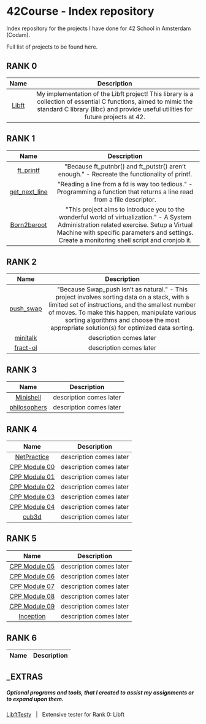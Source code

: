 # 42Course - Index repository

Index repository for the projects I have done for 42 School in Amsterdam (Codam).

Full list of projects to be found here.

## RANK 0
|			Name				| Description	|
|:---------------:|:-----------:|
[Libft](https://github.com/f-ras-42Course/libft) | My implementation of the Libft project! This library is a collection of essential C functions, aimed to mimic the standard C library (libc) and provide useful utilities for future projects at 42. |

## RANK 1
|			Name				| Description	|
|:---------------:|:-----------:|
[ft_printf](https://github.com/f-ras-42Course/ft_printf) | "Because ft_putnbr() and ft_putstr() aren’t enough." - Recreate the functionality of printf. |
[get_next_line](https://github.com/f-ras-42Course/get_next_line) | "Reading a line from a fd is way too tedious." - Programming a function that returns a line read from a file descriptor. |
[Born2beroot](https://github.com/f-ras-42Course/born2beroot) | "This project aims to introduce you to the wonderful world of virtualization." - A System Administration related exercise. Setup a Virtual Machine with specific parameters and settings. Create a monitoring shell script and cronjob it. |

## RANK 2
|			Name				| Description	|
|:---------------:|:-----------:|
[push_swap](https://github.com/f-ras-42Course/push_swap) | "Because Swap_push isn’t as natural." - This project involves sorting data on a stack, with a limited set of instructions, and the smallest number of moves. To make this happen, manipulate various sorting algorithms and choose the most appropriate solution(s) for optimized data sorting. |
[minitalk](https://github.com/f-ras-42Course/minitalk) | description comes later |
[fract-ol](https://github.com/f-ras-42Course/fract-ol) | description comes later |

## RANK 3
|			Name				| Description	|
|:---------------:|:-----------:|
[Minishell](https://github.com/f-ras-42Course/minishell) | description comes later |
[philosophers](https://github.com/f-ras-42Course/philosophers) | description comes later |

## RANK 4
|			Name				| Description	|
|:---------------:|:-----------:|
[NetPractice](https://set_url) | description comes later |
[CPP Module 00](https://github.com/f-ras-42Course/cpp_module_00) | description comes later |
[CPP Module 01](https://github.com/f-ras-42Course/cpp_module_01) | description comes later |
[CPP Module 02](https://github.com/f-ras-42Course/cpp_module_02) | description comes later |
[CPP Module 03](https://github.com/f-ras-42Course/cpp_module_03) | description comes later |
[CPP Module 04](https://github.com/f-ras-42Course/cpp_module_04) | description comes later |
[cub3d](https://github.com/f-ras-42Course/cub3d) | description comes later |

## RANK 5
|			Name				| Description	|
|:---------------:|:-----------:|
[CPP Module 05](https://github.com/f-ras-42Course/cpp_module_05) | description comes later |
[CPP Module 06](https://github.com/f-ras-42Course/cpp_module_06) | description comes later |
[CPP Module 07](https://github.com/f-ras-42Course/cpp_module_07) | description comes later |
[CPP Module 08](https://github.com/f-ras-42Course/cpp_module_08) | description comes later |
[CPP Module 09](https://github.com/f-ras-42Course/cpp_module_09) | description comes later |
[Inception](https://github.com/f-ras-42Course/inception) | description comes later |

## RANK 6
|			Name				| Description	|
|:---------------:|:-----------:|
<!--- [ft_transcendence](https://github.com/f-ras-42Course/ft_transcendence) --->

## _EXTRAS
##### Optional programs and tools, that I created to assist my assignments or to expand upon them.
[LibftTesty](https://github.com/f-ras-42Course/_EXTRAS/tree/main/LibftTesty) &nbsp; | &nbsp; Extensive tester for Rank 0: Libft
